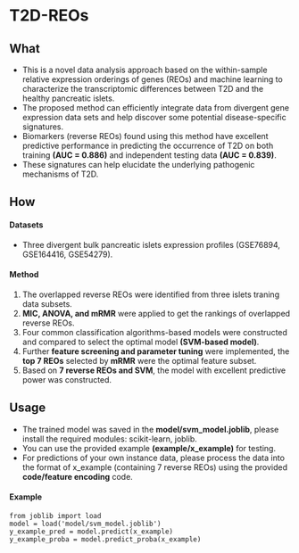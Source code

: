 # T2D-REOs

## What

- This is a novel data analysis approach based on the within-sample relative expression orderings of genes (REOs) and machine learning to characterize the transcriptomic differences between T2D and the healthy pancreatic islets.
- The proposed method can efficiently integrate data from divergent gene expression data sets and help discover some potential disease-specific signatures.
- Biomarkers (reverse REOs) found using this method have excellent predictive performance in predicting the occurrence of T2D on both training **(AUC = 0.886)** and independent testing data **(AUC = 0.839)**.
- These signatures can help elucidate the underlying pathogenic mechanisms of T2D.

## How

#### Datasets
- Three divergent bulk pancreatic islets expression profiles (GSE76894, GSE164416, GSE54279).
#### Method
1.  The overlapped reverse REOs were identified from three islets traning data subsets.
2.  **MIC, ANOVA, and mRMR** were applied to get the rankings of overlapped reverse REOs.
4.  Four common classification algorithms-based models were constructed and compared to select the optimal model **(SVM-based model)**.
5.  Further **feature screening and parameter tuning** were implemented, the **top 7 REOs** selected by **mRMR** were the optimal feature subset.
6.  Based on **7 reverse REOs and SVM**, the model with excellent predictive power was constructed.

## Usage

- The trained model was saved in the **model/svm_model.joblib**, please install the required modules: scikit-learn, joblib.
- You can use the provided example **(example/x_example)** for testing.
- For predictions of your own instance data, please process the data into the format of x_example (containing 7 reverse REOs) using the provided **code/feature encoding** code.

#### Example
```
from joblib import load
model = load('model/svm_model.joblib')
y_example_pred = model.predict(x_example)
y_example_proba = model.predict_proba(x_example)
```



